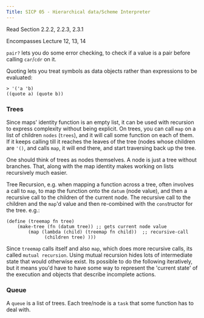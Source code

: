 ```yaml
---
Title: SICP 05 - Hierarchical data/Scheme Interpreter
---
```


Read Section 2.2.2, 2.2.3, 2.3.1

Encompasses Lecture 12, 13, 14

`pair?` lets you do some error checking, to check if a value is a pair before calling `car`/`cdr` on it.

Quoting lets you treat symbols as data objects rather than expressions to be evaluated:

```
> '('a 'b)
((quote a) (quote b))
```

### Trees

Since maps' identity function is an empty list, it can be used with recursion to express complexity without being explicit. On trees, you can call `map` on a list of children `nodes` (`trees`), and it will call some function on each of them. If it keeps calling till it reaches the leaves of the tree (nodes whose children are `'()`, and calls `map`, it will end there, and start traversing back up the tree.

One should think of trees as nodes themselves. A node is just a tree without branches. That, along with the map identity makes working on lists recursively much easier.

Tree Recursion, e.g. when mapping a function across a tree, often involves a call to `map`, to map the function onto the `datum` (node value), and then a recursive call to the children of the current node. The recursive call to the children and the `map`'d value and then re-combined with the `cons`tructor for the tree. e.g.:

```
(define (treemap fn tree)
    (make-tree (fn (datum tree)) ;; gets current node value
        (map (lambda (child) (treemap fn child))  ;; recursive-call
              (children tree) )))
```

Since `treemap` calls itself and also `map`, which does more recursive calls, its called `mutual recursion`. Using mutual recursion hides lots of intermediate state that would otherwise exist. Its possible to do the following iteratively, but it means you'd have to have some way to represent the 'current state' of the execution and objects that describe incomplete actions.

### Queue

A `queue` is a list of trees. Each tree/node is a `task` that some function has to deal with.

